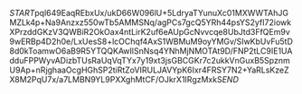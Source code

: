 $START$pql649EaqREbxUx/ukD66W096lU+5LdryaTYunuXc01MXWWTAhJGMZLk4p+Na9Anzxz550wTb5AMMSNq/agPCs7gcQ5YRh44psYS2yfI72iowkXPrzddGKzV3QWBiR2OkOax4ntLirK2uf6eAUpGcNvvcqe8UbJtd3FfQEm9v9wERBp4D2h0e/LxUesS8+lcOChqf4AxS1WBMuM9oyYMGv/SIwKbUvFu5tD8d0kToamwO6aB9R5YTQQKAwIlSnNsq4YNhMjNMOTAt9D/FNP2tLC9IE1UAdduFPPWyvADizbTUsRaUqVqTYx7y19xt3jsGBCGKr7c2ukkVnGuxB5SpznmU9Ap+nRjghaaOcgHGhSP2tiRtZoVIRULJAVYpK6Ixr4FRSY7N2+YaRLsKzeZX8M2PqU7x/a7LMBN9YL9PXXghMtCF/OJkrX1IRgzMxkS$END$